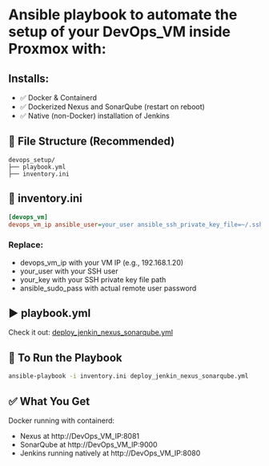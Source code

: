 # Ansible playbook to automate the setup of your DevOps_VM inside Proxmox with:
## Installs: 
* ✅ Docker & Containerd
* ✅ Dockerized Nexus and SonarQube (restart on reboot)
* ✅ Native (non-Docker) installation of Jenkins

## 📂 File Structure (Recommended)
```
devops_setup/
├── playbook.yml
├── inventory.ini
```
## 🧾 inventory.ini

```ini
[devops_vm]
devops_vm_ip ansible_user=your_user ansible_ssh_private_key_file=~/.ssh/your_key ansible_sudo_pass=your_user_password
```
### Replace:

* devops_vm_ip with your VM IP (e.g., 192.168.1.20)
* your_user with your SSH user
* your_key with your SSH private key file path
* ansible_sudo_pass with actual remote user password

## ▶️ playbook.yml
Check it out: [deploy_jenkin_nexus_sonarqube.yml](deploy_jenkin_nexus_sonarqube.yml)

## 🚀 To Run the Playbook
```bash
ansible-playbook -i inventory.ini deploy_jenkin_nexus_sonarqube.yml
```
## ✅ What You Get
Docker running with containerd:
* Nexus at http://DevOps_VM_IP:8081
* SonarQube at http://DevOps_VM_IP:9000
* Jenkins running natively at http://DevOps_VM_IP:8080

